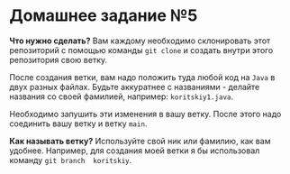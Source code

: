# Домашнее задание №5

**Что нужно сделать?** Вам каждому необходимо склонировать этот 
репозиторий с помощью команды `git clone` и создать внутри этого 
репозитория свою ветку. 

После создания ветки, вам надо положить туда любой код на `Java` в двух 
разных файлах. Будьте аккуратнее с названиями - делайте названия со своей 
фамилией, например: `koritskiy1.java`.

Необходимо запушить эти изменения в вашу ветку. После этого надо соединить 
вашу ветку и ветку `main`.

**Как называть ветку?** Используйте свой ник или фамилию, как вам удобнее. 
Например, для создания моей ветки я бы использовал команду `git branch 
koritskiy`. 
